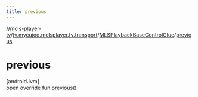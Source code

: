 ```yaml
---
title: previous
---
```

//[mcls-player-tv](../../../index.html)/[tv.mycujoo.mclsplayer.tv.transport](../index.html)/[MLSPlaybackBaseControlGlue](index.html)/[previous](previous.html)



# previous



[androidJvm]\
open override fun [previous](previous.html)()




